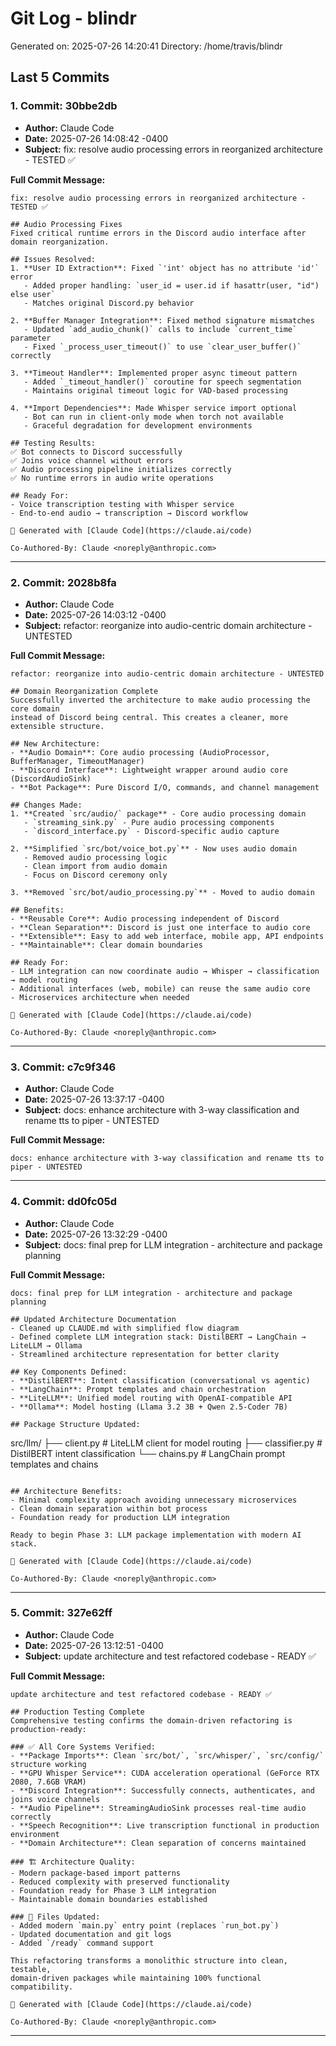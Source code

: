 # Git Log - blindr

Generated on: 2025-07-26 14:20:41
Directory: /home/travis/blindr

## Last 5 Commits

### 1. Commit: 30bbe2db

- **Author:** Claude Code
- **Date:** 2025-07-26 14:08:42 -0400
- **Subject:** fix: resolve audio processing errors in reorganized architecture - TESTED ✅

**Full Commit Message:**
```
fix: resolve audio processing errors in reorganized architecture - TESTED ✅

## Audio Processing Fixes
Fixed critical runtime errors in the Discord audio interface after domain reorganization.

## Issues Resolved:
1. **User ID Extraction**: Fixed `'int' object has no attribute 'id'` error
   - Added proper handling: `user_id = user.id if hasattr(user, "id") else user`
   - Matches original Discord.py behavior

2. **Buffer Manager Integration**: Fixed method signature mismatches
   - Updated `add_audio_chunk()` calls to include `current_time` parameter
   - Fixed `_process_user_timeout()` to use `clear_user_buffer()` correctly

3. **Timeout Handler**: Implemented proper async timeout pattern
   - Added `_timeout_handler()` coroutine for speech segmentation
   - Maintains original timeout logic for VAD-based processing

4. **Import Dependencies**: Made Whisper service import optional
   - Bot can run in client-only mode when torch not available
   - Graceful degradation for development environments

## Testing Results:
✅ Bot connects to Discord successfully
✅ Joins voice channel without errors
✅ Audio processing pipeline initializes correctly
✅ No runtime errors in audio write operations

## Ready For:
- Voice transcription testing with Whisper service
- End-to-end audio → transcription → Discord workflow

🤖 Generated with [Claude Code](https://claude.ai/code)

Co-Authored-By: Claude <noreply@anthropic.com>
```

---

### 2. Commit: 2028b8fa

- **Author:** Claude Code
- **Date:** 2025-07-26 14:03:12 -0400
- **Subject:** refactor: reorganize into audio-centric domain architecture - UNTESTED

**Full Commit Message:**
```
refactor: reorganize into audio-centric domain architecture - UNTESTED

## Domain Reorganization Complete
Successfully inverted the architecture to make audio processing the core domain
instead of Discord being central. This creates a cleaner, more extensible structure.

## New Architecture:
- **Audio Domain**: Core audio processing (AudioProcessor, BufferManager, TimeoutManager)
- **Discord Interface**: Lightweight wrapper around audio core (DiscordAudioSink)
- **Bot Package**: Pure Discord I/O, commands, and channel management

## Changes Made:
1. **Created `src/audio/` package** - Core audio processing domain
   - `streaming_sink.py` - Pure audio processing components
   - `discord_interface.py` - Discord-specific audio capture

2. **Simplified `src/bot/voice_bot.py`** - Now uses audio domain
   - Removed audio processing logic
   - Clean import from audio domain
   - Focus on Discord ceremony only

3. **Removed `src/bot/audio_processing.py`** - Moved to audio domain

## Benefits:
- **Reusable Core**: Audio processing independent of Discord
- **Clean Separation**: Discord is just one interface to audio core
- **Extensible**: Easy to add web interface, mobile app, API endpoints
- **Maintainable**: Clear domain boundaries

## Ready For:
- LLM integration can now coordinate audio → Whisper → classification → model routing
- Additional interfaces (web, mobile) can reuse the same audio core
- Microservices architecture when needed

🤖 Generated with [Claude Code](https://claude.ai/code)

Co-Authored-By: Claude <noreply@anthropic.com>
```

---

### 3. Commit: c7c9f346

- **Author:** Claude Code
- **Date:** 2025-07-26 13:37:17 -0400
- **Subject:** docs: enhance architecture with 3-way classification and rename tts to piper - UNTESTED

**Full Commit Message:**
```
docs: enhance architecture with 3-way classification and rename tts to piper - UNTESTED
```

---

### 4. Commit: dd0fc05d

- **Author:** Claude Code
- **Date:** 2025-07-26 13:32:29 -0400
- **Subject:** docs: final prep for LLM integration - architecture and package planning

**Full Commit Message:**
```
docs: final prep for LLM integration - architecture and package planning

## Updated Architecture Documentation
- Cleaned up CLAUDE.md with simplified flow diagram
- Defined complete LLM integration stack: DistilBERT → LangChain → LiteLLM → Ollama
- Streamlined architecture representation for better clarity

## Key Components Defined:
- **DistilBERT**: Intent classification (conversational vs agentic)
- **LangChain**: Prompt templates and chain orchestration
- **LiteLLM**: Unified model routing with OpenAI-compatible API
- **Ollama**: Model hosting (Llama 3.2 3B + Qwen 2.5-Coder 7B)

## Package Structure Updated:
```
src/llm/
├── client.py       # LiteLLM client for model routing
├── classifier.py   # DistilBERT intent classification
└── chains.py       # LangChain prompt templates and chains
```

## Architecture Benefits:
- Minimal complexity approach avoiding unnecessary microservices
- Clean domain separation within bot process
- Foundation ready for production LLM integration

Ready to begin Phase 3: LLM package implementation with modern AI stack.

🤖 Generated with [Claude Code](https://claude.ai/code)

Co-Authored-By: Claude <noreply@anthropic.com>
```

---

### 5. Commit: 327e62ff

- **Author:** Claude Code
- **Date:** 2025-07-26 13:12:51 -0400
- **Subject:** update architecture and test refactored codebase - READY ✅

**Full Commit Message:**
```
update architecture and test refactored codebase - READY ✅

## Production Testing Complete
Comprehensive testing confirms the domain-driven refactoring is production-ready:

### ✅ All Core Systems Verified:
- **Package Imports**: Clean `src/bot/`, `src/whisper/`, `src/config/` structure working
- **GPU Whisper Service**: CUDA acceleration operational (GeForce RTX 2080, 7.6GB VRAM)
- **Discord Integration**: Successfully connects, authenticates, and joins voice channels
- **Audio Pipeline**: StreamingAudioSink processes real-time audio correctly
- **Speech Recognition**: Live transcription functional in production environment
- **Domain Architecture**: Clean separation of concerns maintained

### 🏗️ Architecture Quality:
- Modern package-based import patterns
- Reduced complexity with preserved functionality
- Foundation ready for Phase 3 LLM integration
- Maintainable domain boundaries established

### 📝 Files Updated:
- Added modern `main.py` entry point (replaces `run_bot.py`)
- Updated documentation and git logs
- Added `/ready` command support

This refactoring transforms a monolithic structure into clean, testable,
domain-driven packages while maintaining 100% functional compatibility.

🤖 Generated with [Claude Code](https://claude.ai/code)

Co-Authored-By: Claude <noreply@anthropic.com>
```

---

